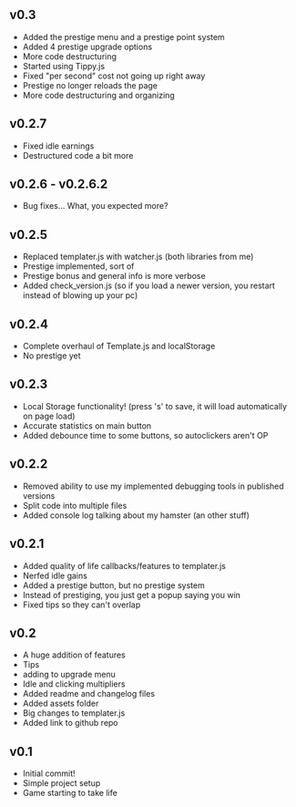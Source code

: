 ## v0.3
- Added the prestige menu and a prestige point system
- Added 4 prestige upgrade options
- More code destructuring
- Started using Tippy.js
- Fixed "per second" cost not going up right away
- Prestige no longer reloads the page
- More code destructuring and organizing

## v0.2.7
- Fixed idle earnings
- Destructured code a bit more

## v0.2.6 - v0.2.6.2
- Bug fixes... What, you expected more?

## v0.2.5
- Replaced templater.js with watcher.js (both libraries from me)
- Prestige implemented, sort of
- Prestige bonus and general info is more verbose
- Added check_version.js (so if you load a newer version, you restart instead of blowing up your pc)

## v0.2.4
- Complete overhaul of Template.js and localStorage
- No prestige yet

## v0.2.3
- Local Storage functionality! (press 's' to save, it will load automatically on page load)
- Accurate statistics on main button
- Added debounce time to some buttons, so autoclickers aren't OP

## v0.2.2
- Removed ability to use my implemented debugging tools in published versions
- Split code into multiple files 
- Added console log talking about my hamster (an other stuff)

## v0.2.1
- Added quality of life callbacks/features to templater.js
- Nerfed idle gains
- Added a prestige button, but no prestige system
- Instead of prestiging, you just get a popup saying you win
- Fixed tips so they can't overlap

## v0.2
- A huge addition of features
- Tips
- adding to upgrade menu
- Idle and clicking multipliers
- Added readme and changelog files
- Added assets folder
- Big changes to templater.js
- Added link to github repo

## v0.1
- Initial commit!
- Simple project setup
- Game starting to take life